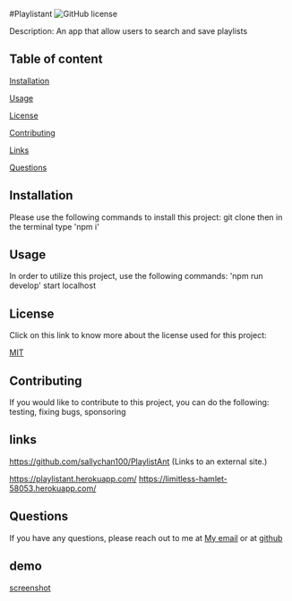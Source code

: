 #Playlistant  ![GitHub license](https://img.shields.io/badge/license-MIT-blue.svg)
 

  Description: An app that allow users to search and save playlists
 

## Table of content
[Installation](#installation)
 

[Usage](#usage)
 

[License](#license)
 

[Contributing](#contributing)
 

[Links](#links)
 

[Questions](#questions)



## Installation
Please use the following commands to install this project:
git clone then in the terminal type 'npm i'
 

## Usage
In order to utilize this project, use the following commands:
'npm run develop' start localhost
 

 ## License
 Click on this link to know more about the license used for this project:
 

[MIT](https://opensource.org/licenses/MIT)
 

## Contributing
If you would like to contribute to this project, you can do the following:
testing, fixing bugs, sponsoring
 

## links
https://github.com/sallychan100/PlaylistAnt (Links to an external site.) 

https://playlistant.herokuapp.com/
https://limitless-hamlet-58053.herokuapp.com/

 

## Questions
If you have any questions, please reach out to me at [My email](sallywing123@gmail.com) or at [github](https://github.com/sallychan100)
 

## demo 
[screenshot]([https://drive.google.com/file/d/1Di5_T_QfiUsOMm_W3-mfZNy1sz01PkIT/view?usp=sharing](https://www.awesomescreenshot.com/image/28182421?key=66b495b6605069fcb1124c8d7609c223))
 
